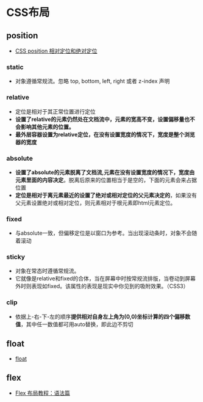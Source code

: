 # CSS布局

## position

- [CSS position 相对定位和绝对定位](https://www.runoob.com/w3cnote/css-position-static-relative-absolute-fixed.html)

### static

- 对象遵循常规流。忽略 top, bottom, left, right 或者 z-index 声明

### relative

- 定位是相对于其正常位置进行定位
- **设置了relative的元素仍然处在文档流中，元素的宽高不变，设置偏移量也不会影响其他元素的位置。**
- **最外层容器设置为relative定位，在没有设置宽度的情况下，宽度是整个浏览器的宽度**

### absolute

- **设置了absolute的元素脱离了文档流,元素在没有设置宽度的情况下，宽度由元素里面的内容决定**。脱离后原来的位置相当于是空的，下面的元素会来占据位置
- **定位是相对于离元素最近的设置了绝对或相对定位的父元素决定的**，如果没有父元素设置绝对或相对定位，则元素相对于根元素即html元素定位。

### fixed

- 与absolute一致，但偏移定位是以窗口为参考。当出现滚动条时，对象不会随着滚动

### sticky

- 对象在常态时遵循常规流。
- 它就像是relative和fixed的合体，当在屏幕中时按常规流排版，当卷动到屏幕外时则表现如fixed。该属性的表现是现实中你见到的吸附效果。（CSS3）

### clip

- 依据上-右-下-左的顺序**提供相对自身左上角为(0,0)坐标计算的四个偏移数值**，其中任一数值都可用auto替换，即此边不剪切

## float

- [float](https://developer.mozilla.org/zh-CN/docs/CSS/float)

## flex

- [Flex 布局教程：语法篇](http://www.ruanyifeng.com/blog/2015/07/flex-grammar.html)
